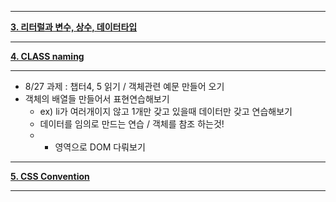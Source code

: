 

---

**[3. 리터럴과 변수, 상수, 데이터타입 ](https://github.com/dabin-lee/ddbb/blob/master/learningJS/chapter/3_literal_constant_datatype.md)**

---

**[4. CLASS naming ](https://github.com/dabin-lee/ddbb/blob/master/learningJS/chapter/4_control_statement.md)**

---

* 8/27 과제 : 챕터4, 5 읽기 / 객체관련 예문 만들어 오기
* 객체의 배열들 만들어서 표현연습해보기
  - ex)  li가 여러개이지 않고 1개만 갖고 있을때 데이터만 갖고 연습해보기
  - 데이터를 임의로 만드는 연습 / 객체를 참조 하는것!
  - + 영역으로 DOM 다뤄보기
---

**[5. CSS Convention](https://github.com/dabin-lee/ddbb/blob/master/learningJS/chapter/5_expression_operator.md)**

---

